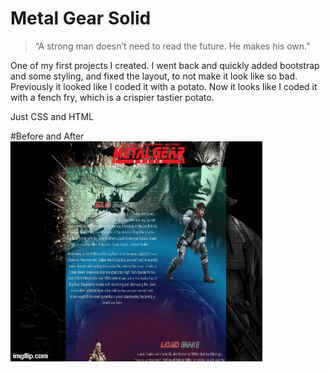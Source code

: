 # Metal Gear Solid
> “A strong man doesn’t need to read the future. He makes his own.”

One of my first projects I created. I went back and quickly added bootstrap and some styling, and fixed the layout, to not make it look like so bad. Previously it looked like I coded it with a potato. Now it looks like I coded it with a fench fry, which is a crispier tastier potato.   

Just CSS and HTML

#Before and After
![Before&After](/images/before-after.gif)